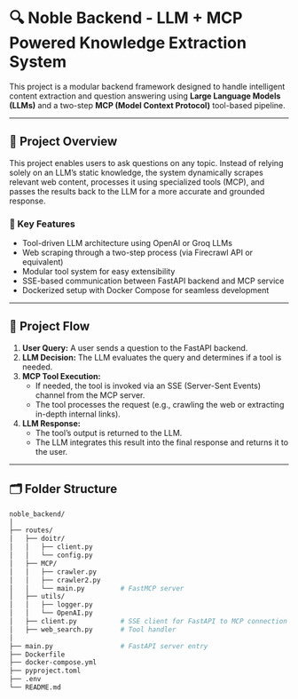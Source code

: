 # 🔍 Noble Backend - LLM + MCP Powered Knowledge Extraction System

This project is a modular backend framework designed to handle intelligent content extraction and question answering using **Large Language Models (LLMs)** and a two-step **MCP (Model Context Protocol)** tool-based pipeline.

---

## 🧠 Project Overview

This project enables users to ask questions on any topic. Instead of relying solely on an LLM’s static knowledge, the system dynamically scrapes relevant web content, processes it using specialized tools (MCP), and passes the results back to the LLM for a more accurate and grounded response.

### 📌 Key Features

- Tool-driven LLM architecture using OpenAI or Groq LLMs
- Web scraping through a two-step process (via Firecrawl API or equivalent)
- Modular tool system for easy extensibility
- SSE-based communication between FastAPI backend and MCP service
- Dockerized setup with Docker Compose for seamless development

---

## 🧭 Project Flow

1. **User Query:** A user sends a question to the FastAPI backend.
2. **LLM Decision:** The LLM evaluates the query and determines if a tool is needed.
3. **MCP Tool Execution:**
   - If needed, the tool is invoked via an SSE (Server-Sent Events) channel from the MCP server.
   - The tool processes the request (e.g., crawling the web or extracting in-depth internal links).
4. **LLM Response:**
   - The tool’s output is returned to the LLM.
   - The LLM integrates this result into the final response and returns it to the user.

---

## 🗂️ Folder Structure

```bash
noble_backend/
│
├── routes/
│   ├── doitr/
│   │   ├── client.py
│   │   └── config.py
│   ├── MCP/
│   │   ├── crawler.py
│   │   ├── crawler2.py
│   │   └── main.py         # FastMCP server
│   ├── utils/
│   │   ├── logger.py
│   │   └── OpenAI.py
│   ├── client.py           # SSE client for FastAPI to MCP connection
│   ├── web_search.py       # Tool handler
│
├── main.py                 # FastAPI server entry
├── Dockerfile
├── docker-compose.yml
├── pyproject.toml
├── .env
└── README.md
